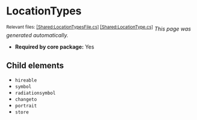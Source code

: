 # LocationTypes
<sup>Relevant files: [[Shared:LocationTypesFile.cs]](https://github.com/Regalis11/Barotrauma/blob/master/Barotrauma/BarotraumaShared/SharedSource/ContentManagement/ContentFile/LocationTypesFile.cs) [[Shared:LocationType.cs]](https://github.com/Regalis11/Barotrauma/blob/master/Barotrauma/BarotraumaShared/SharedSource/Map/Map/LocationType.cs)</sup>
*This page was generated automatically.*

- **Required by core package:** Yes



## Child elements
- `hireable`
- `symbol`
- `radiationsymbol`
- `changeto`
- `portrait`
- `store`

